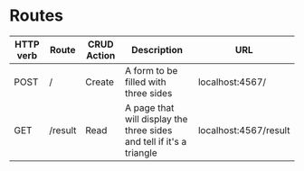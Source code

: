 # Routes

HTTP verb | Route | CRUD Action | Description | URL
---|---|---|---|---|
POST | / | Create | A form to be filled with three sides | localhost:4567/
GET | /result | Read | A page that will display the three sides and tell if it's a triangle | localhost:4567/result
